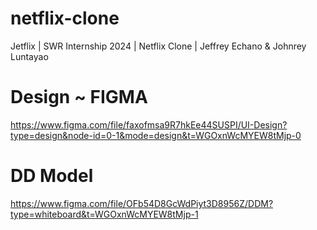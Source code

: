 # netflix-clone
Jetflix | SWR Internship 2024 | Netflix Clone | Jeffrey Echano &amp; Johnrey Luntayao

# Design ~ FIGMA
https://www.figma.com/file/faxofmsa9R7hkEe44SUSPI/UI-Design?type=design&node-id=0-1&mode=design&t=WGOxnWcMYEW8tMjp-0

# DD Model
https://www.figma.com/file/OFb54D8GcWdPiyt3D8956Z/DDM?type=whiteboard&t=WGOxnWcMYEW8tMjp-1
